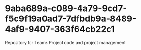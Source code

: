 # 9aba689a-c089-4a79-9cd7-f5c9f19a0ad7-7dfbdb9a-8489-4af9-9407-363f64cb22c1
Repository for Teams Project code and project management
